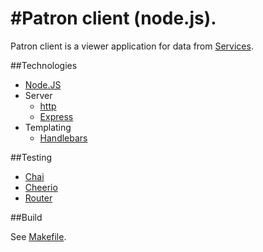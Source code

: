 #Patron client (node.js).
===

Patron client is a viewer application for data from [Services](https://github.com/digibib/ls.ext/blob/master/redef/services/README.md).

##Technologies

* [Node.JS](https://nodejs.org/)
* Server
  * [http](https://nodejs.org/api/http.html)
  * [Express](http://expressjs.com/)
* Templating
  * [Handlebars](http://handlebarsjs.com/)

##Testing

* [Chai](http://chaijs.com/)
* [Cheerio](https://github.com/cheeriojs/cheerio)
* [Router](https://github.com/tildeio/router.js/)

##Build

See [Makefile](Makefile).